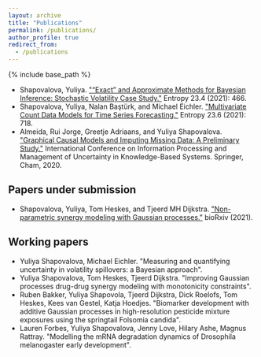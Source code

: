 ```yaml
---
layout: archive
title: "Publications"
permalink: /publications/
author_profile: true
redirect_from:
  - /publications
---
```


{% include base_path %}

* Shapovalova, Yuliya. ["“Exact” and Approximate Methods for Bayesian Inference: Stochastic Volatility Case Study."](https://www.mdpi.com/1099-4300/23/4/466) Entropy 23.4 (2021): 466.
* Shapovalova, Yuliya, Nalan Baştürk, and Michael Eichler. ["Multivariate Count Data Models for Time Series Forecasting."](https://www.mdpi.com/1099-4300/23/6/718) Entropy 23.6 (2021): 718.
* Almeida, Rui Jorge, Greetje Adriaans, and Yuliya Shapovalova. ["Graphical Causal Models and Imputing Missing Data: A Preliminary Study."](https://link.springer.com/chapter/10.1007/978-3-030-50146-4_36) International Conference on Information Processing and Management of Uncertainty in Knowledge-Based Systems. Springer, Cham, 2020.

Papers under submission
-------------------------
* Shapovalova, Yuliya, Tom Heskes, and Tjeerd MH Dijkstra. ["Non-parametric synergy modeling with Gaussian processes."](https://www.biorxiv.org/content/10.1101/2021.04.02.438180v1.abstract) bioRxiv (2021).

Working papers
-------------------------
* Yuliya Shapovalova, Michael Eichler. "Measuring and quantifying uncertainty in volatility spillovers: a Bayesian approach".
* Yuliya Shapovalova, Tom Heskes, Tjeerd Dijkstra. "Improving Gaussian processes drug-drug synergy modeling with monotonicity constraints".
* Ruben Bakker, Yuliya Shapovola, Tjeerd Dijkstra, Dick Roelofs, Tom Heskes, Kees van Gestel, Katja Hoedjes. "Biomarker development with additive Gaussian processes in high-resolution pesticide mixture exposures using the springtail Folsomia candida".
* Lauren Forbes, Yuliya Shapovalova, Jenny Love, Hilary Ashe, Magnus Rattray. "Modelling the mRNA degradation dynamics of Drosophila melanogaster early development".
